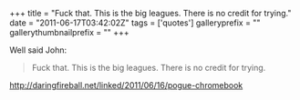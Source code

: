 +++
title = "Fuck that. This is the big leagues. There is no credit for trying."
date = "2011-06-17T03:42:02Z"
tags = ['quotes']
galleryprefix = ""
gallerythumbnailprefix = ""
+++

Well said John:

> Fuck that. This is the big leagues. There is no credit for trying.

<http://daringfireball.net/linked/2011/06/16/pogue-chromebook>

